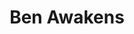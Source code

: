---
pid: CH31
title: Ben Awakens
location_transcription: Liberty Bell
zipcode: '19151'
outside_phl: 
neighborhood: Overbrook,Overbrook Farms,Overbrook Park
age: '19'
age_range: 13-19
instagram: 
image_file_name: CH_31.jpg
proposal_transcription: Hologram/ projection of Ben Franklin ringing the liberty bell
  (seriously, dope!)
topic: Figure,History,Philadelphia
topic_summary: 0, 0, 0
type: Projection
keywords_other: 
credit: carolina + karia
image_labels: Ben Franklin ringing the liberty bell
twitter: 
facebook: 
permalink: "/monuments/ch31/"
layout: item-page
---